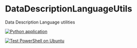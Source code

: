 # DataDescriptionLanguageUtils

Data Description Language utilities

[![Python application](https://github.com/rhirano0715/DataDescriptionLanguageUtils/actions/workflows/python-app.yml/badge.svg)](https://github.com/rhirano0715/DataDescriptionLanguageUtils/actions/workflows/python-app.yml)

[![Test PowerShell on Ubuntu](https://github.com/rhirano0715/DataDescriptionLanguageUtils/actions/workflows/powershell-app.yml/badge.svg)](https://github.com/rhirano0715/DataDescriptionLanguageUtils/actions/workflows/powershell-app.yml)
